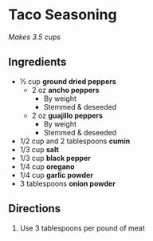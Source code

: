 # Taco Seasoning

*Makes 3.5 cups*

## Ingredients

* ½ cup **ground dried peppers**
	* 2 oz **ancho peppers**
		* By weight
		* Stemmed & deseeded
	* 2 oz **guajillo peppers**
		* By weight
		* Stemmed & deseeded
* 1/2 cup and 2 tablespoons **cumin**
* 1/3 cup **salt**
* 1/3 cup **black pepper**
* 1/4 cup **oregano**
* 1/4 cup **garlic powder**
* 3 tablespoons **onion powder**

## Directions

1. Use 3 tablespoons per pound of meat
